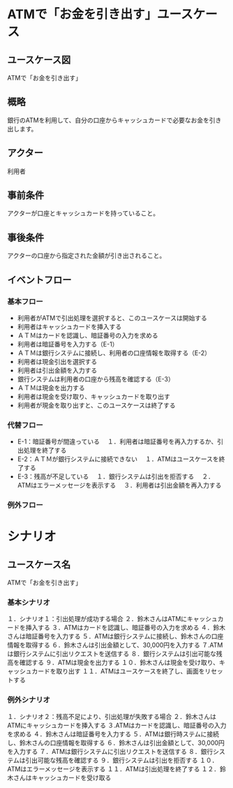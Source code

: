 # ATMで「お金を引き出す」ユースケース
## ユースケース図
ATMで「お金を引き出す」
## 概略
銀行のATMを利用して、自分の口座からキャッシュカードで必要なお金を引き出します。
## アクター
利用者
## 事前条件
アクターが口座とキャッシュカードを持っていること。
## 事後条件
アクターの口座から指定された金額が引き出されること。
## イベントフロー
### 基本フロー
- 利用者がATMで引出処理を選択すると、このユースケースは開始する
- 利用者はキャッシュカードを挿入する
- ＡＴＭはカードを認識し、暗証番号の入力を求める
- 利用者は暗証番号を入力する（E-1）
- ＡＴＭは銀行システムに接続し、利用者の口座情報を取得する（E-2）
- 利用者は現金引出を選択する
- 利用者は引出金額を入力する
- 銀行システムは利用者の口座から残高を確認する（E-3）
- ＡＴＭは現金を出力する
- 利用者は現金を受け取り、キャッシュカードを取り出す
- 利用者が現金を取り出すと、このユースケースは終了する
### 代替フロー
- E-1：暗証番号が間違っている
　１．利用者は暗証番号を再入力するか、引出処理を終了する
- E-2：ＡＴＭが銀行システムに接続できない
　１．ATMはユースケースを終了する
- E-3：残高が不足している
　１．銀行システムは引出を拒否する
　２．ATMはエラーメッセージを表示する
　３．利用者は引出金額を再入力する
### 例外フロー

# シナリオ
## ユースケース名
ATMで「お金を引き出す」
### 基本シナリオ
１．シナリオ１：引出処理が成功する場合
２．鈴木さんはATMにキャッシュカードを挿入する
３．ATMはカードを認識し、暗証番号の入力を求める
４．鈴木さんは暗証番号を入力する
５．ATMは銀行システムに接続し、鈴木さんの口座情報を取得する
６．鈴木さんは引出金額として、30,000円を入力する
７.ATMは銀行システムに引出リクエストを送信する
８．銀行システムは引出可能な残高を確認する
９．ATMは現金を出力する
１０．鈴木さんは現金を受け取り、キャッシュカードを取り出す
１１．ATMはユースケースを終了し、画面をリセットする
### 例外シナリオ
１．シナリオ２：残高不足により、引出処理が失敗する場合
２．鈴木さんはATMにキャッシュカードを挿入する
３.ATMはカードを認識し、暗証番号の入力を求める
４．鈴木さんは暗証番号を入力する
５．ATMは銀行時ステムに接続し、鈴木さんの口座情報を取得する
６．鈴木さんは引出金額として、30,000円を入力する
７．ATMは銀行システムに引出リクエストを送信する
８．銀行システムは引出可能な残高を確認する
９．銀行システムは引出を拒否する
１０．ATMはエラーメッセージを表示する
１１．ATMは引出処理を終了する
１２．鈴木さんはキャッシュカードを受け取る